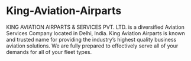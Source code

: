 # King-Aviation-Airparts
KING AVIATION AIRPARTS &amp; SERVICES PVT. LTD. is a diversified Aviation Services Company located in Delhi, India. King Aviation Airparts is known and trusted name for providing the industry’s highest quality business aviation solutions. We are fully prepared to effectively serve all of your demands for all of your fleet types.
